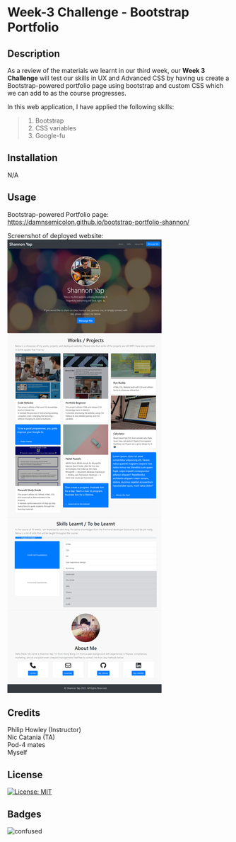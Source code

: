 # Week-3 Challenge - Bootstrap Portfolio

## Description

As a review of the materials we learnt in our third week, our **Week 3 Challenge** will test our skills in UX and Advanced CSS by having us create a Bootstrap-powered portfolio page using bootstrap and custom CSS which we can add to as the course progresses.

In this web application, I have applied the following skills:

>01. Bootstrap
>02. CSS variables
>03. Google-fu

## Installation

N/A

## Usage 

Bootstrap-powered Portfolio page:
https://damnsemicolon.github.io/bootstrap-portfolio-shannon/

Screenshot of deployed website:
![screenshots](images/screenshot-of-deployed.png)

## Credits

Philip Howley (Instructor)<br>
Nic Catania (TA)<br>
Pod-4 mates<br>
Myself

## License

[![License: MIT](https://img.shields.io/badge/License-MIT-yellow.svg)](https://opensource.org/licenses/MIT)

## Badges

![confused](https://img.shields.io/badge/status-confused-navy)